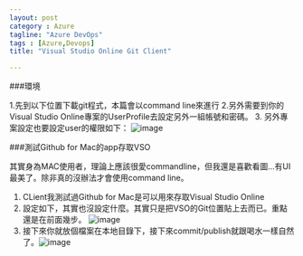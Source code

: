 ```yaml
---
layout: post
category : Azure 
tagline: "Azure DevOps"
tags : [Azure,Devops]
title: "Visual Studio Online Git Client"

---
```


###環境

1.先到以下位置下載git程式，本篇會以command line來進行
2.另外需要到你的Visual Studio Online專案的UserProfile去設定另外一組帳號和密碼。
3. 另外專案設定也要設定user的權限如下：
 ![image](https://farm8.staticflickr.com/7555/15592787673_6a9587187b_o.png)

###測試Github for Mac的app存取VSO

其實身為MAC使用者，理論上應該很愛commandline，但我還是喜歡看圖...有UI最美了。除非真的沒辦法才會使用command line。

1. CLient我測試過Github for Mac是可以用來存取Visual Studio Online
2. 設定如下，其實也沒設定什麼。其實只是把VSO的Git位置貼上去而已。重點還是在前面幾步。
  ![image](https://farm9.staticflickr.com/8647/16211857692_488e888909_o.png)
3. 接下來你就放個檔案在本地目錄下，接下來commit/publish就跟喝水一樣自然了。![image](https://farm8.staticflickr.com/7485/16025163078_3c310e56c1_o.png)

